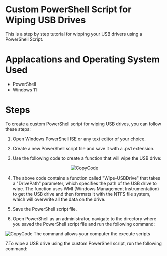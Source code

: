 <h1> Custom PowerShell Script for Wiping USB Drives</h1>

This is a step by step tutorial for wipping your USB drivers using a PowerShell Script.

<h1>Applacations and Operating System Used</h1>

- PowerShell
- Windows 11

<h1>Steps</h1>

To create a custom PowerShell script for wiping USB drives, you can follow these steps:

1.   Open Windows PowerShell ISE or any text editor of your choice.

2.  Create a new PowerShell script file and save it with a .ps1 extension.

3.  Use the following code to create a function that will wipe the USB drive:

  <p align="center">
  <img src=https://i.imgur.com/yS99fca.png" alt="CopyCode"/>
  
4.  The above code contains a function called "Wipe-USBDrive" that takes a "DrivePath" parameter, which specifies the path of the USB drive to wipe. The function uses WMI (Windows Management Instrumentation) to get the USB drive and then formats it with the NTFS file system, which will overwrite all the data on the drive.

5.  Save the PowerShell script file.

6.  Open PowerShell as an administrator, navigate to the directory where you saved the PowerShell script file and run the following command:

 <img src="https://i.imgur.com/aBNBuQg.png" alt="CopyCode"/>
The command allows your computer the execute scripts


7.To wipe a USB drive using the custom PowerShell script, run the following command:

